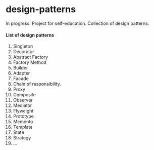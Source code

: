 # design-patterns
In progress. Project for self-education. Collection of design patterns.

#### List of design patterns
1. Singleton
2. Decorator
3. Abstract Factory
4. Factory Method
5. Builder
6. Adapter
7. Facade
8. Chain of responsibility.
9. Proxy
10. Composite
11. Observer
12. Mediator
13. Flyweight 
14. Prototype
15. Memento
16. Template
17. State
18. Strategy
19. ...
